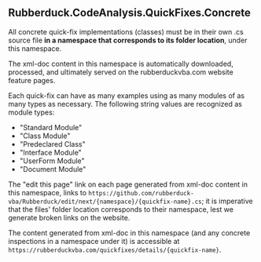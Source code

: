 ﻿## Rubberduck.CodeAnalysis.QuickFixes.Concrete

All concrete quick-fix implementations (classes) must be in their own .cs source file **in a namespace that corresponds to its folder location**, under this namespace.

The xml-doc content in this namespace is automatically downloaded, processed, and ultimately served on the rubberduckvba.com website feature pages.

Each quick-fix can have as many examples using as many modules of as many types as necessary. The following string values are recognized as module types:

- "Standard Module"
- "Class Module"
- "Predeclared Class"
- "Interface Module"
- "UserForm Module"
- "Document Module"

The "edit this page" link on each page generated from xml-doc content in this namespace, links to `https://github.com/rubberduck-vba/Rubberduck/edit/next/{namespace}/{quickfix-name}.cs`; it is imperative that the files' folder location corresponds to their namespace, lest we generate broken links on the website.

The content generated from xml-doc in this namespace (and any concrete inspections in a namespace under it) is accessible at `https://rubberduckvba.com/quickfixes/details/{quickfix-name}`.
